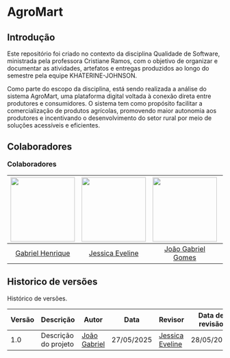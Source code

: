# AgroMart
## Introdução 

Este repositório foi criado no contexto da disciplina Qualidade de Software, ministrada pela professora Cristiane Ramos, com o objetivo de organizar e documentar as atividades, artefatos e entregas produzidos ao longo do semestre pela equipe KHATERINE-JOHNSON.

Como parte do escopo da disciplina, está sendo realizada a análise do sistema AgroMart, uma plataforma digital voltada à conexão direta entre produtores e consumidores. O sistema tem como propósito facilitar a comercialização de produtos agrícolas, promovendo maior autonomia aos produtores e incentivando o desenvolvimento do setor rural por meio de soluções acessíveis e eficientes.

## Colaboradores
<font size="3"><p style="text-align: left">**Colaboradores**</p></font>


| <img src="https://github.com/gabrielhrlima.png" width="150px"> | <img src="https://github.com/xzxjesse.png" width="150px"> | <img src="https://github.com/xgomesx.png" width="150px" > | <img src="https://github.com/mathonaut.png" width="150px"> | <img src="https://github.com/PedroGusta.png" width="150px"> | <img src="https://github.com/Ruan-Carvalho.png" width="150px"> |
| :----------------------------------------------------------: | :-------------------------------------------------------: | :------------------------------------------------------------: | :-------------------------------------------------------------: | :------------------------------------------------------------: | :-------------------------------------------------------: |
| [Gabriel Henrique](https://github.com/gabrielhrlima)        | [Jessica Eveline](https://github.com/xzxjesse)          | [João Gabriel Gomes ](https://github.com/xgomesx)        | [Matheus Henrique](https://github.com/mathonaut)            | [Pedro Gustavo](https://github.com/PedroGusta)          |  [Ruan Carvalho](https://github.com/Ruan-Carvalho)           |


## Historico de versões
 Histórico de versões.

| Versão | Descrição                          | Autor       | Data       | Revisor       | Data de revisão |
|--------|------------------------------------|-------------|------------|----------------|------------------|
| 1.0    | Descrição do projeto  | [João Gabriel](https://github.com/xgomesx) | 27/05/2025 | [Jessica Eveline](https://github.com/xzxjesse) |    28/05/2025    |
